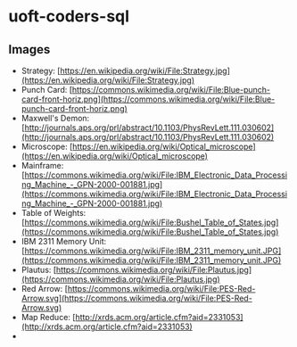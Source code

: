 # uoft-coders-sql

## Images

- Strategy: [https://en.wikipedia.org/wiki/File:Strategy.jpg](https://en.wikipedia.org/wiki/File:Strategy.jpg)
- Punch Card: [https://commons.wikimedia.org/wiki/File:Blue-punch-card-front-horiz.png](https://commons.wikimedia.org/wiki/File:Blue-punch-card-front-horiz.png)
- Maxwell's Demon: [http://journals.aps.org/prl/abstract/10.1103/PhysRevLett.111.030602](http://journals.aps.org/prl/abstract/10.1103/PhysRevLett.111.030602)
- Microscope: [https://en.wikipedia.org/wiki/Optical_microscope](https://en.wikipedia.org/wiki/Optical_microscope)
- Mainframe: [https://commons.wikimedia.org/wiki/File:IBM_Electronic_Data_Processing_Machine_-_GPN-2000-001881.jpg](https://commons.wikimedia.org/wiki/File:IBM_Electronic_Data_Processing_Machine_-_GPN-2000-001881.jpg)
- Table of Weights: [https://commons.wikimedia.org/wiki/File:Bushel_Table_of_States.jpg](https://commons.wikimedia.org/wiki/File:Bushel_Table_of_States.jpg)
- IBM 2311 Memory Unit: [https://commons.wikimedia.org/wiki/File:IBM_2311_memory_unit.JPG](https://commons.wikimedia.org/wiki/File:IBM_2311_memory_unit.JPG)
- Plautus: [https://commons.wikimedia.org/wiki/File:Plautus.jpg](https://commons.wikimedia.org/wiki/File:Plautus.jpg)
- Red Arrow: [https://commons.wikimedia.org/wiki/File:PES-Red-Arrow.svg](https://commons.wikimedia.org/wiki/File:PES-Red-Arrow.svg)
- Map Reduce: [http://xrds.acm.org/article.cfm?aid=2331053](http://xrds.acm.org/article.cfm?aid=2331053)
- 